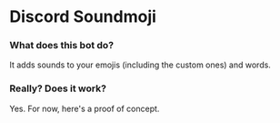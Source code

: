 # Discord Soundmoji

### What does this bot do?
It adds sounds to your emojis (including the custom ones) and words.

### Really? Does it work?
Yes. For now, here's a proof of concept.